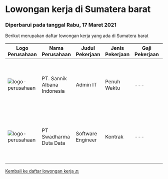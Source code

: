 
  # Lowongan kerja di Sumatera barat

  ### Diperbarui pada tanggal Rabu, 17 Maret 2021

  Berikut merupakan daftar lowongan kerja yang ada di Sumatera barat

  |Logo Perusahaan | Nama Perusahaan | Judul Pekerjaan | Jenis Pekerjaan | Gaji Pekerjaan | Lokasi | Deskripsi | Tanggal diunggah | Pranala |
  | -------------- | --------------- | --------------- | --------- | --------- | -------------- | ------- | ----------- | ----------- |
  |![logo-perusahaan](https://image-service-cdn.seek.com.au/8adc79bf25f3030aaac1afdb0d571d1be51aabf7/ee4dce1061f3f616224767ad58cb2fc751b8d2dc)|PT. Sannik Albana Indonesia|Admin IT|Penuh Waktu|---|Padang|Admin ITPT SANNIK ALBANA INDONESIA Persyaratan: Usia maksimal 27 tahun Pendidikan minimal D3 Teknologi Sistem Informasi, IPK minimal 3.00 Pengalaman...|Senin, 15 Maret 2021|https://www.jobstreet.co.id/id/job/admin-it-3481845?token=0~d8448f38-b66f-4313-8621-56684bd9deb3&sectionRank=1&jobId=jobstreet-id-job-3481845|
|![logo-perusahaan](https://image-service-cdn.seek.com.au/caaab7a15874147dcf9a8edb992eb63f9c59eb17/ee4dce1061f3f616224767ad58cb2fc751b8d2dc)|PT Swadharma Duta Data|Software Engineer|Kontrak|---|Sumatera Barat|Back End Developer Memahami konsep pengembangan aplikasi Memahami konsep Microservices Architeccture Memiliki skill Java Spring Boot, Net Core, Go,...|Rabu, 10 Maret 2021|https://www.jobstreet.co.id/id/job/software-engineer-3469603?token=0~d8448f38-b66f-4313-8621-56684bd9deb3&sectionRank=2&jobId=jobstreet-id-job-3469603|


  [Kembali ke daftar lowongan kerja 🔙](../README.md#daftar-lowongan-kerja)
  